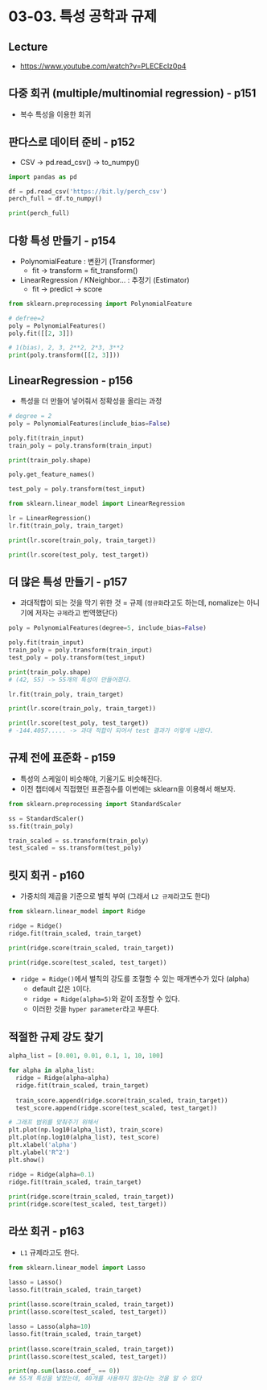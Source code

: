 # 03-03. 특성 공학과 규제


## Lecture
- https://www.youtube.com/watch?v=PLECEclz0p4


## 다중 회귀 (multiple/multinomial regression) - p151

  - 복수 특성을 이용한 회귀


## 판다스로 데이터 준비 - p152

  - CSV -> pd.read_csv() -> to_numpy()

```python
import pandas as pd

df = pd.read_csv('https://bit.ly/perch_csv')
perch_full = df.to_numpy()

print(perch_full)
```


## 다항 특성 만들기 - p154

  - PolynomialFeature : 변환기 (Transformer)
    - fit -> transform = fit_transform()
  - LinearRegression / KNeighbor... : 추정기 (Estimator)
    - fit -> predict -> score

```python
from sklearn.preprocessing import PolynomialFeature

# defree=2
poly = PolynomialFeatures()
poly.fit([[2, 3]])

# 1(bias), 2, 3, 2**2, 2*3, 3**2
print(poly.transform([[2, 3]]))
```

## LinearRegression - p156

  - 특성을 더 만들어 넣어줘서 정확성을 올리는 과정

```python
# degree = 2
poly = PolynomialFeatures(include_bias=False)

poly.fit(train_input)
train_poly = poly.transform(train_input)

print(train_poly.shape)

poly.get_feature_names()

test_poly = poly.transform(test_input)

from sklearn.linear_model import LinearRegression

lr = LinearRegression()
lr.fit(train_poly, train_target)

print(lr.score(train_poly, train_target))

print(lr.score(test_poly, test_target))
```


## 더 많은 특성 만들기 - p157

  - 과대적합이 되는 것을 막기 위한 것 = 규제 (`정규화`라고도 하는데, nomalize는 아니기에 저자는 `규제`라고 번역했단다)

```python
poly = PolynomialFeatures(degree=5, include_bias=False)

poly.fit(train_input)
train_poly = poly.transform(train_input)
test_poly = poly.transform(test_input)

print(train_poly.shape)
# (42, 55) -> 55개의 특성이 만들어졌다.

lr.fit(train_poly, train_target)

print(lr.score(train_poly, train_target))

print(lr.score(test_poly, test_target))
# -144.4057..... -> 과대 적합이 되어서 test 결과가 이렇게 나왔다.
```


## 규제 전에 표준화 - p159

  - 특성의 스케일이 비슷해야, 기울기도 비슷해진다.
  - 이전 챕터에서 직접했던 표준점수를 이번에는 sklearn을 이용해서 해보자.

```python
from sklearn.preprocessing import StandardScaler

ss = StandardScaler()
ss.fit(train_poly)

train_scaled = ss.transform(train_poly)
test_scaled = ss.transform(test_poly)
```

## 릿지 회귀 - p160

  - 가중치의 제곱을 기준으로 벌칙 부여 (그래서 `L2 규제`라고도 한다)

```python
from sklearn.linear_model import Ridge

ridge = Ridge()
ridge.fit(train_scaled, train_target)

print(ridge.score(train_scaled, train_target))

print(ridge.score(test_scaled, test_target))
```

  - `ridge = Ridge()`에서 벌칙의 강도를 조절할 수 있는 매개변수가 있다 (alpha)
    - default 값은 `1`이다.
    - `ridge = Ridge(alpha=5)`와 같이 조정할 수 있다.
    - 이러한 것을 `hyper parameter`라고 부른다.


## 적절한 규제 강도 찾기

```python
alpha_list = [0.001, 0.01, 0.1, 1, 10, 100]

for alpha in alpha_list:
  ridge = Ridge(alpha=alpha)
  ridge.fit(train_scaled, train_target)
  
  train_score.append(ridge.score(train_scaled, train_target))
  test_score.append(ridge.score(test_scaled, test_target))

# 그래프 범위를 맞춰주기 위해서
plt.plot(np.log10(alpha_list), train_score)
plt.plot(np.log10(alpha_list), test_score)
plt.xlabel('alpha')
plt.ylabel('R^2')
plt.show()

ridge = Ridge(alpha=0.1)
ridge.fit(train_scaled, train_target)
  
print(ridge.score(train_scaled, train_target))
print(ridge.score(test_scaled, test_target))
```


## 라쏘 회귀 - p163

  - `L1` 규제라고도 한다.

```python
from sklearn.linear_model import Lasso

lasso = Lasso()
lasso.fit(train_scaled, train_target)
  
print(lasso.score(train_scaled, train_target))
print(lasso.score(test_scaled, test_target))

lasso = Lasso(alpha=10)
lasso.fit(train_scaled, train_target)
  
print(lasso.score(train_scaled, train_target))
print(lasso.score(test_scaled, test_target))

print(np.sum(lasso.coef_ == 0))
## 55개 특성을 넣었는데, 40개를 사용하지 않는다는 것을 알 수 있다
```
